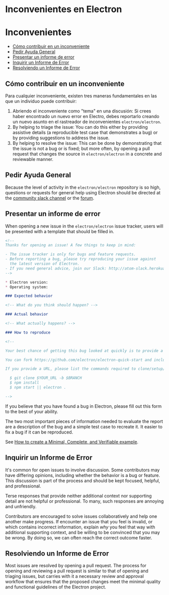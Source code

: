 # Inconvenientes en Electron

# Inconvenientes

* [Cómo contribuir en un inconveniente](#how-to-contribute-in-issues)
* [Pedir Ayuda General](#asking-for-general-help)
* [Presentar un informe de error](#submitting-a-bug-report)
* [Inquirir un Informe de Error](#triaging-a-bug-report)
* [Resolviendo un Informe de Error](#resolving-a-bug-report)

## Cómo contribuir en un inconveniente

Para cualquier inconveniente, existen tres maneras fundamentales en las que un individuo puede contribuir:

1. Abriendo el inconveniente como "tema" en una discusión: Si crees haber encontrado un nuevo error en Electro, debes reportarlo creando un nuevo asunto en el rastreador de inconvenientes `electron/electron`.
2. By helping to triage the issue: You can do this either by providing assistive details (a reproducible test case that demonstrates a bug) or by providing suggestions to address the issue.
3. By helping to resolve the issue: This can be done by demonstrating that the issue is not a bug or is fixed; but more often, by opening a pull request that changes the source in `electron/electron` in a concrete and reviewable manner.

## Pedir Ayuda General

Because the level of activity in the `electron/electron` repository is so high, questions or requests for general help using Electron should be directed at the [community slack channel](https://atomio.slack.com) or the [forum](https://discuss.atom.io/c/electron).

## Presentar un informe de error

When opening a new issue in the `electron/electron` issue tracker, users will be presented with a template that should be filled in.

```markdown
<!--
Thanks for opening an issue! A few things to keep in mind:

- The issue tracker is only for bugs and feature requests.
- Before reporting a bug, please try reproducing your issue against
  the latest version of Electron.
- If you need general advice, join our Slack: http://atom-slack.herokuapp.com
-->

* Electron version:
* Operating system:

### Expected behavior

<!-- What do you think should happen? -->

### Actual behavior

<!-- What actually happens? -->

### How to reproduce

<!--

Your best chance of getting this bug looked at quickly is to provide a REPOSITORY that can be cloned and run.

You can fork https://github.com/electron/electron-quick-start and include a link to the branch with your changes.

If you provide a URL, please list the commands required to clone/setup/run your repo e.g.

  $ git clone $YOUR_URL -b $BRANCH
  $ npm install
  $ npm start || electron .

-->
```

If you believe that you have found a bug in Electron, please fill out this form to the best of your ability.

The two most important pieces of information needed to evaluate the report are a description of the bug and a simple test case to recreate it. It easier to fix a bug if it can be reproduced.

See [How to create a Minimal, Complete, and Verifiable example](https://stackoverflow.com/help/mcve).

## Inquirir un Informe de Error

It's common for open issues to involve discussion. Some contributors may have differing opinions, including whether the behavior is a bug or feature. This discussion is part of the process and should be kept focused, helpful, and professional.

Terse responses that provide neither additional context nor supporting detail are not helpful or professional. To many, such responses are annoying and unfriendly.

Contributors are encouraged to solve issues collaboratively and help one another make progress. If encounter an issue that you feel is invalid, or which contains incorrect information, explain *why* you feel that way with additional supporting context, and be willing to be convinced that you may be wrong. By doing so, we can often reach the correct outcome faster.

## Resolviendo un Informe de Error

Most issues are resolved by opening a pull request. The process for opening and reviewing a pull request is similar to that of opening and triaging issues, but carries with it a necessary review and approval workflow that ensures that the proposed changes meet the minimal quality and functional guidelines of the Electron project.
